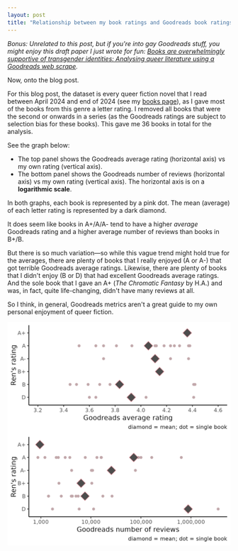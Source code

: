 ```yaml
---
layout: post
title: "Relationship between my book ratings and Goodreads book ratings"
---
```


*Bonus: Unrelated to this post, but if you're into gay Goodreads stuff, you might enjoy this draft paper I just wrote for fun: [Books are overwhelmingly supportive of transgender identities: Analysing queer literature using a Goodreads web scrape](https://doi.org/10.31235/osf.io/exyj7).*

Now, onto the blog post.

For this blog post, the dataset is every queer fiction novel that I read between April 2024 and end of 2024 (see my [books page](https://ryba.ren/books.html)), as I gave most of the books from this genre a letter rating. I removed all books that were the second or onwards in a series (as the Goodreads ratings are subject to selection bias for these books). This gave me 36 books in total for the analysis.

See the graph below:
- The top panel shows the Goodreads average rating (horizontal axis) vs my own rating (vertical axis).  
- The bottom panel shows the Goodreads number of reviews (horizontal axis) vs my own rating (vertical axis). The horizontal axis is on a **logarithmic scale**.  

In both graphs, each book is represented by a pink dot. The mean (average) of each letter rating is represented by a dark diamond.

It does seem like books in A+/A/A- tend to have a higher *average* Goodreads rating and a higher average number of reviews than books in B+/B.

But there is so much variation—so while this vague trend might hold true for the averages, there are plenty of books that I really enjoyed (A or A-) that got terrible Goodreads average ratings. Likewise, there are plenty of books that I didn't enjoy (B or D) that had excellent Goodreads average ratings. And the sole book that I gave an A+ (*The Chromatic Fantasy* by H.A.) and was, in fact, quite life-changing, didn't have many reviews at all.

So I think, in general, Goodreads metrics aren't a great guide to my own personal enjoyment of queer fiction.

![g_renreview.png](/assets/images/g_renreview.png)
